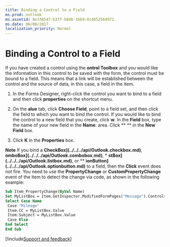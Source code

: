 ```yaml
---
title: Binding a Control to a Field
ms.prod: outlook
ms.assetid: 8e338547-b3ff-b84b-16b9-0c465256d972
ms.date: 06/08/2017
localization_priority: Normal
---
```



# Binding a Control to a Field

If you have created a control using the **ontrol Toolbox** and you would like the information in this control to be saved with the form, the control must be bound to a field. This means that a link will be established between the control and the source of data, in this case, a field in the item.

1. In the Forms Designer, right-click the control you want to bind to a field and then click **properties** on the shortcut menu.

2. On the **alue** tab, click **Choose Field**, point to a field set, and then click the field to which you want to bind the control. If you would like to bind the control to a new field that you create, click  **w**. In the **Field** box, type the name of your new field in the **Name**: area. Click ** ** in the **New Field** box.

3. Click **K** in the **Properties** box.

 **Note** If you bind a **CheckBox](../../../api/Outlook.checkbox.md)**,  **omboBox](../../../api/Outlook.combobox.md)**, * **stBox](../../../api/Outlook.listbox.md)**, or ** **ionButton](../../../api/Outlook.optionbutton.md)** to a field, then the **Click** event does not fire. You need to use the **PropertyChange** or **CustomPropertyChange** event of the item to detect the change via code, as shown in the following example:

```vb
Sub Item_PropertyChange(ByVal Name) 
Set MyListBox = Item.GetInspector.ModifiedFormPages("Message").Controls("ListBox1") 
Select Case Name 
 Case "Mileage" 
 Item.CC = MyListBox.Value 
 Item.Subject = MyListBox.Value 
 Case Else 
End Select 
End Sub
```

[!include[Support and feedback](~/includes/feedback-boilerplate.md)]
